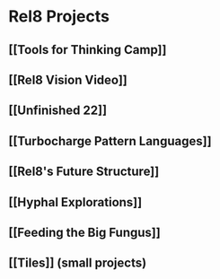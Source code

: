 # Rel8 Projects

## [[Tools for Thinking Camp]]
## [[Rel8 Vision Video]]
## [[Unfinished 22]]
## [[Turbocharge Pattern Languages]]
## [[Rel8's Future Structure]]
## [[Hyphal Explorations]]
## [[Feeding the Big Fungus]]

## [[Tiles]] (small projects)
